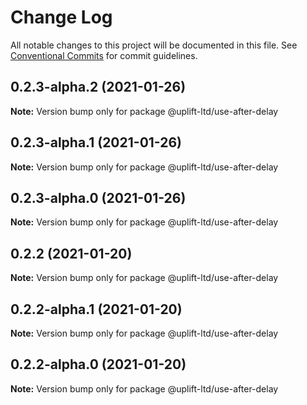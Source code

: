 # Change Log

All notable changes to this project will be documented in this file.
See [Conventional Commits](https://conventionalcommits.org) for commit guidelines.

## 0.2.3-alpha.2 (2021-01-26)

**Note:** Version bump only for package @uplift-ltd/use-after-delay





## 0.2.3-alpha.1 (2021-01-26)

**Note:** Version bump only for package @uplift-ltd/use-after-delay





## 0.2.3-alpha.0 (2021-01-26)

**Note:** Version bump only for package @uplift-ltd/use-after-delay





## 0.2.2 (2021-01-20)

**Note:** Version bump only for package @uplift-ltd/use-after-delay





## 0.2.2-alpha.1 (2021-01-20)

**Note:** Version bump only for package @uplift-ltd/use-after-delay





## 0.2.2-alpha.0 (2021-01-20)

**Note:** Version bump only for package @uplift-ltd/use-after-delay
